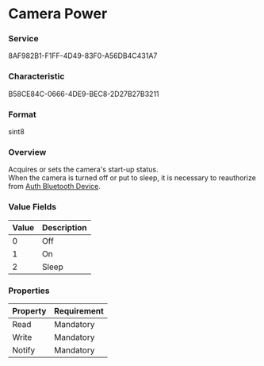 # Camera Power

### Service

8AF982B1-F1FF-4D49-83F0-A56DB4C431A7

### Characteristic

B58CE84C-0666-4DE9-BEC8-2D27B27B3211

### Format

sint8

### Overview

Acquires or sets the camera's start-up status.  
When the camera is turned off or put to sleep, it is necessary to reauthorize from [Auth Bluetooth Device](../bluetooth_control_command/auth_bluetooth_device.md).

### Value Fields

| Value | Description |
|:--|:--|
| 0 | Off |
| 1 | On |
| 2 | Sleep |

### Properties

| Property | Requirement |
|:--|:--|
| Read | Mandatory |
| Write | Mandatory |
| Notify | Mandatory |
